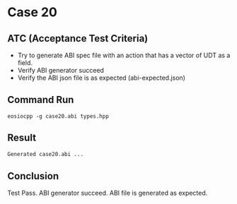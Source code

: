 # Case 20

## ATC (Acceptance Test Criteria)
- Try to generate ABI spec file with an action that has a vector of UDT as a field.
- Verify ABI generator succeed
- Verify the ABI json file is as expected (abi-expected.json)

## Command Run
```
eosiocpp -g case20.abi types.hpp
```

## Result
```bash
Generated case20.abi ...
```

## Conclusion
Test Pass.
ABI generator succeed.
ABI file is generated as expected.
